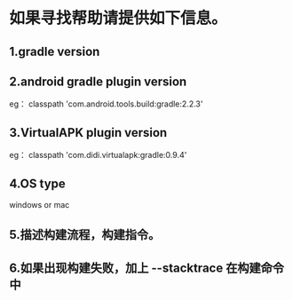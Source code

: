 # 如果寻找帮助请提供如下信息。

## 1.gradle version

## 2.android gradle plugin version
  eg：
  classpath 'com.android.tools.build:gradle:2.2.3'

## 3.VirtualAPK plugin version
  eg：
  classpath 'com.didi.virtualapk:gradle:0.9.4'

## 4.OS type
  windows or mac

## 5.描述构建流程，构建指令。

## 6.如果出现构建失败，加上 --stacktrace 在构建命令中
